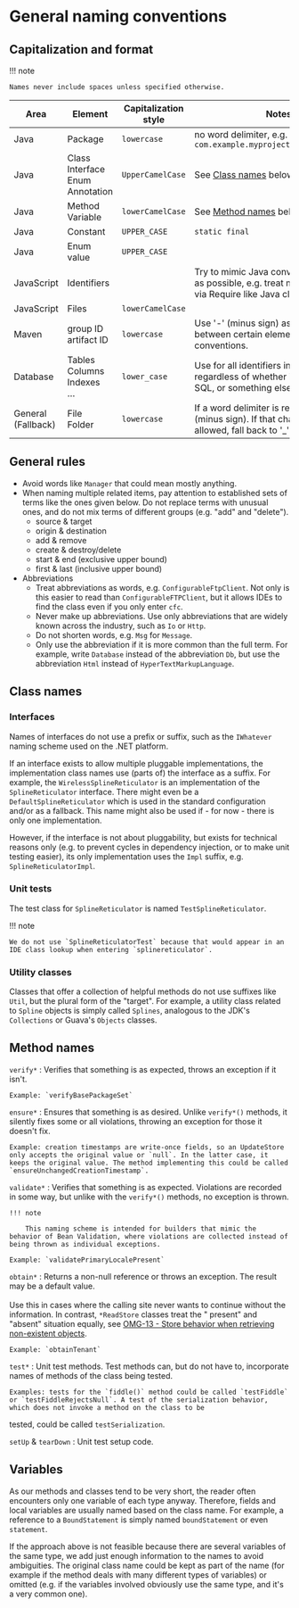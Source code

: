 # General naming conventions

## Capitalization and format

!!! note

    Names never include spaces unless specified otherwise.

| Area               | Element                                  | Capitalization style | Notes                                                                                                                      |
|--------------------|------------------------------------------|----------------------|----------------------------------------------------------------------------------------------------------------------------|
| Java               | Package                                  | `lowercase`          | no word delimiter, e.g. `com.example.myproject.somepackagename`                                                            |
| Java               | Class<br>Interface<br>Enum<br>Annotation | `UpperCamelCase`     | See [Class names](#class-names) below.                                                                                     |
| Java               | Method<br>Variable                       | `lowerCamelCase`     | See [Method names](#method-names) below.                                                                                   |
| Java               | Constant                                 | `UPPER_CASE`         | `static final`                                                                                                             |
| Java               | Enum value                               | `UPPER_CASE`         |                                                                                                                            |
| JavaScript         | Identifiers                              |                      | Try to mimic Java conventions as much as possible, e.g. treat modules injected via Require like Java classes.              |
| JavaScript         | Files                                    | `lowerCamelCase`     |                                                                                                                            |
| Maven              | group ID<br>artifact ID                  | `lowercase`          | Use '-' (minus sign) as a delimiter between certain elements, see Maven conventions.                                       |
| Database           | Tables<br>Columns<br>Indexes<br>…        | `lower_case`         | Use for all identifiers in the database, regardless of whether it's Cassandra, SQL, or something else.                     |
| General (Fallback) | File<br>Folder                           | `lowercase`          | If a word delimiter is required, prefer '-' (minus sign). If that character is not allowed, fall back to '_' (underscore). |

## General rules

* Avoid words like `Manager` that could mean mostly anything.
* When naming multiple related items, pay attention to established sets of terms like the ones given below. Do not
  replace terms with unusual ones, and do not mix terms of different groups (e.g. "add" and "delete").
    * source & target
    * origin & destination
    * add & remove
    * create & destroy/delete
    * start & end (exclusive upper bound)
    * first & last (inclusive upper bound)
* Abbreviations
    * Treat abbreviations as words, e.g. `ConfigurableFtpClient`. Not only is this easier to read
      than `ConfigurableFTPClient`, but it allows IDEs to find the class even if you only enter `cfc`.
    * Never make up abbreviations. Use only abbreviations that are widely known across the industry, such as `Io`
      or `Http`.
    * Do not shorten words, e.g. `Msg` for `Message`.
    * Only use the abbreviation if it is more common than the full term. For example, write `Database` instead of the
      abbreviation `Db`, but use the abbreviation `Html` instead of `HyperTextMarkupLanguage`.

## Class names

### Interfaces

Names of interfaces do not use a prefix or suffix, such as the `IWhatever` naming scheme used on the .NET platform.

If an interface exists to allow multiple pluggable implementations, the implementation class names use (parts of) the
interface as a suffix. For example, the `WirelessSplineReticulator` is an implementation of the `SplineReticulator`
interface. There might even be a `DefaultSplineReticulator` which is used in the standard configuration and/or as a
fallback. This name might also be used if - for now - there is only one implementation.

However, if the interface is not about pluggability, but exists for technical reasons only (e.g. to prevent cycles in
dependency injection, or to make unit testing easier), its only implementation uses the `Impl` suffix,
e.g. `SplineReticulatorImpl`.

### Unit tests

The test class for `SplineReticulator` is named `TestSplineReticulator`.

!!! note

    We do not use `SplineReticulatorTest` because that would appear in an IDE class lookup when entering `splinereticulator`.

### Utility classes

Classes that offer a collection of helpful methods do not use suffixes like `Util`, but the plural form of the "target".
For example, a utility class related to `Spline` objects is simply called `Splines`, analogous to the
JDK's `Collections` or Guava's `Objects` classes.

## Method names

`verify*`
:   Verifies that something is as expected, throws an exception if it isn't.

    Example: `verifyBasePackageSet`

`ensure*`
:   Ensures that something is as desired. Unlike `verify*()` methods, it silently fixes some or all violations, throwing
an exception for those it doesn't fix.

    Example: creation timestamps are write-once fields, so an UpdateStore only accepts the original value or `null`. In the latter case, it keeps the original value. The method implementing this could be called `ensureUnchangedCreationTimestamp`.

`validate*`
:   Verifies that something is as expected. Violations are recorded in some way, but unlike with the `verify*()`
methods, no exception is thrown.

    !!! note

        This naming scheme is intended for builders that mimic the behavior of Bean Validation, where violations are collected instead of being thrown as individual exceptions.

    Example: `validatePrimaryLocalePresent`

`obtain*`
:   Returns a non-null reference or throws an exception. The result may be a default value.<br><br>Use this in cases
where the calling site never wants to continue without the information. In contrast, `*ReadStore` classes treat the "
present" and "absent" situation equally,
see [OMG-13 - Store behavior when retrieving non-existent objects](https://incub8.atlassian.net/browse/OMG-13).

    Example: `obtainTenant`

`test*`
:   Unit test methods. Test methods can, but do not have to, incorporate names of methods of the class being tested.

    Examples: tests for the `fiddle()` method could be called `testFiddle` or `testFiddleRejectsNull`. A test of the serialization behavior, which does not invoke a method on the class to be
tested, could be called `testSerialization`.

`setUp` & `tearDown`
:   Unit test setup code.

## Variables

As our methods and classes tend to be very short, the reader often encounters only one variable of each
type anyway. Therefore, fields and local variables are usually named based on the class name. For example, a reference
to a `BoundStatement` is simply named `boundStatement` or even `statement`.

If the approach above is not feasible because there are several variables of the same type, we add just enough
information to the names to avoid ambiguities. The original class name could be kept as part of the name (for example if
the method deals with many different types of variables) or omitted (e.g. if the variables involved obviously use the
same type, and it's a very common one).
